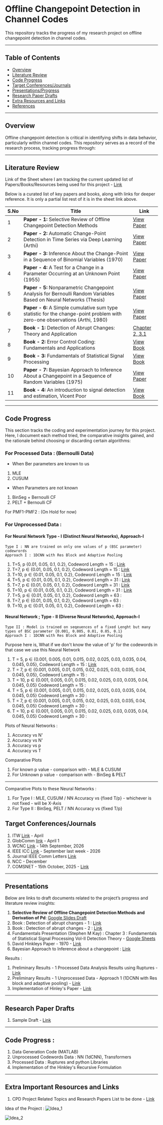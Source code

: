 # Offline Changepoint Detection in Channel Codes

This repository tracks the progress of my research project on offline changepoint detection in channel codes. 

---

## Table of Contents
- [Overview](#Overview)
- [Literature Review](#Literature-Review)
- [Code Progress](#Code-Progress)
- [Target Conferences/Journals](#Target-Conferences/Journals)
- [Presentations/Progress](#Presentations)
- [Research Paper Drafts](#Research-Paper-Drafts)
- [Extra Resources and Links](#Extra-Important-Resources-and-Links)
- [References](#References)


---

## Overview

Offline changepoint detection is critical in identifying shifts in data behavior, particularly within channel codes. This repository serves as a record of the research process, tracking progress through: 

--- 
## Literature Review
Link of the Sheet where I am tracking the current updated list of Papers/Books/Resources being used for this project - [Link](https://docs.google.com/spreadsheets/d/1NH3iFS4BFo1hTYis5-IdWirP7EWbnc5gohk_1H-MvWg/edit?gid=0#gid=0)


Below is a curated list of key papers and books, along with links for deeper reference.
It is only a partial list rest of it is in the sheet link above. 

| **S.No** | **Title**                                                                           | **Link**                                                                                                 |
| -------- | ----------------------------------------------------------------------------------- | ------------------------------------------------------------------------------------------------------- |
| 1        | **Paper - 1:** Selective Review of Offline Changepoint Detection Methods            | [View Paper](https://www.sciencedirect.com/science/article/pii/S0165168419303494)                       |
| 2        | **Paper - 2:** Automatic Change-Point Detection in Time Series via Deep Learning (Arthi)   | [View Paper](https://arxiv.org/abs/2211.03860)                                                          |
| 3        | **Paper - 3:** Inference About the Change-Point in a Sequence of Binomial Variables (1970) | [View Paper](https://www.jstor.org/stable/2334766)                                                                                          |
| 4        | **Paper - 4:** A Test for a Change in a Parameter Occurring at an Unknown Point (1955)     | [View Paper](https://academic.oup.com/biomet/article-abstract/42/3-4/523/296358)                                                                                          |
| 5        | **Paper - 5:** Nonparametric Changepoint Analysis for Bernoulli Random Variables Based on Neural Networks (Thesis) | [View Paper](https://kluedo.ub.rptu.de/frontdoor/deliver/index/docId/2032/file/Final_Draft_October_14102008.pdf)      |
| 6        | **Paper - 6:** A Simple cumulative sum type statistic for the change-point problem with zero-one observations (Arthi, 1980) | [View Paper](https://www.jstor.org/stable/2335319)      |
| 7        | **Book - 1:** Detection of Abrupt Changes: Theory and Application                   | [Chapter 2, 3.1](https://people.irisa.fr/Michele.Basseville/kniga/kniga.pdf)                            |
| 8        | **Book - 2:** Error Control Coding: Fundamentals and Applications                   | [View Book](https://pg024ec.wordpress.com/wp-content/uploads/2013/09/error-control-coding-by-shu-lin.pdf)|
| 9        | **Book - 3:** Fundamentals of Statistical Signal Processing                         | [View Book]()                                                                                           |
| 10        | **Paper - 7:** Bayesian Approach to Inference About a Changepoint in a Sequence of Random Variables (1975)                         | [View Paper](https://www.jstor.org/stable/2335381?refreqid=fastly-default%3A81fef0d7415e79e63875176c864c8f65&seq=2)                                                                                           |
| 11        | **Book - 4:** An introduction to signal detection and estimation, Vicent Poor | [View Book]() 

---

## Code Progress 

This section tracks the coding and experimentation journey for this project. Here, I document each method tried, the comparative insights gained, and the rationale behind choosing or discarding certain algorithms:

### For Processed Data : (Bernoulli Data) 
- When Ber parameters are known to us
1. MLE 
2. CUSUM 

- When Parameters are not known
1. BinSeg + Bernoulli CF 
2. PELT + Bernoulli CF 


For PMF1-PMF2 : 
(On Hold for now) 

### For Unprocessed Data : 

#### For Neural Network Type - I (Distinct Neural Networks), Approach-I  
```
Type I : NN are trained on only one values of p (BSC parameter) codewrords
Approach I : 1DCNN with Res Block and Adaptive Pooling 
```
1. T=5, p {0.01, 0.05, 0.1, 0.2}, Codeword Length = 15 : [Link](https://www.kaggle.com/code/guneeshvats/cl-15-t-5-approach-1)
2. T=7, p ∈ {0.01, 0.05, 0.1, 0.2}, Codeword Length = 15 : [Link](https://www.kaggle.com/code/guneeshvats/cl-15-t-7-approach-1)
3. T=10, p ∈ {0.01, 0.05, 0.1, 0.2}, Codeword Length = 15 : [Link](https://www.kaggle.com/code/guneeshvats/cl-15-t-10-approach-1)
4. T=5, p ∈ {0.01, 0.05, 0.1, 0.2}, Codeword Length = 31 : [Link](https://www.kaggle.com/code/guneeshvats/cl-31-t-5-approach-1)
5. T=7, p ∈ {0.01, 0.05, 0.1, 0.2}, Codeword Length = 31 : [Link](https://www.kaggle.com/code/guneeshvats/cl-31-t-7-approach-1)
6. T=10, p ∈ {0.01, 0.05, 0.1, 0.2}, Codeword Length = 31 : [Link](https://www.kaggle.com/code/guneeshvats/cl-31-t-10-approach-1)
4. T=5, p ∈ {0.01, 0.05, 0.1, 0.2}, Codeword Length = 63 : 
6. T=7, p ∈ {0.01, 0.05, 0.1, 0.2}, Codeword Length = 63 : 
7. T=10, p ∈ {0.01, 0.05, 0.1, 0.2}, Codeword Length = 63 : 

#### Neural Network ; Type - II (Diverse Neural Networks), Approach-I 
```
Type II : Model is trained on seqeuences of a fixed Lenght but many types of BSC parameter {0.001, 0.005, 0.01, 0.05, 0.1}
Approach I : 1DCNN with Res Block and Adaptive Pooling 
```
Purpose here is, What if we don't know the value of 'p' for the codewords in that case we use this Neural Network 

1. T = 5, p ∈ {0.001, 0.005, 0.01, 0.015, 0.02, 0.025, 0.03, 0.035, 0.04, 0.045, 0.05}, Codeword Length = 15 : [Link](https://www.kaggle.com/code/guneeshvats/type2-cl-15-t-5)
2. T = 7, p ∈ {0.001, 0.005, 0.01, 0.015, 0.02, 0.025, 0.03, 0.035, 0.04, 0.045, 0.05}, Codeword Length = 15 : 
3. T = 10, p ∈ {0.001, 0.005, 0.01, 0.015, 0.02, 0.025, 0.03, 0.035, 0.04, 0.045, 0.05} Codeword Length = 15 : 
4. T = 5, p ∈ {0.001, 0.005, 0.01, 0.015, 0.02, 0.025, 0.03, 0.035, 0.04, 0.045, 0.05} Codeword Length = 30 : 
5. T = 7, p ∈ {0.001, 0.005, 0.01, 0.015, 0.02, 0.025, 0.03, 0.035, 0.04, 0.045, 0.05} Codeword Length = 30 : 
6. T = 10, p ∈ {0.001, 0.005, 0.01, 0.015, 0.02, 0.025, 0.03, 0.035, 0.04, 0.045, 0.05} Codeword Length = 30 : 

Plots of Neural Networks : 
1. Accuracy vs N'
2. Accuracy vs N'
3. Accuracy vs p
4. Accuracy vs T

Comparative Plots 
1. For known p value - comparison with - MLE & CUSUM
2. For Unknown p value - comparison with - BinSeg & PELT
---

Comparative Plots to these Neural Networks : 
1. For Type I : MLE, CUSUM / NN         Accuracy vs {fixed T/p} - whichever is not fixed - will be X-Axis
2. For Type II : BinSeg, PELT / NN      Accuracy vs {fixed T/p}


## Target Conferences/Journals
1. ITW [Link]() - April 
2. GlobComm [link]() - April 1 
3. WCNC [Link](https://wcnc2026.ieee-wcnc.org/group/21) - 14th September, 2026 
4. IEEE ICC [Link](https://icc2026.ieee-icc.org/) - September last week - 2026 
5. Journal IEEE Comm Letters [Link](https://www.comsoc.org/publications/journals/ieee-comml/ieee-communications-letters-submit-manuscript) 
6. NCC - December 
7. COMSNET - 15th October, 2025 - [Link](https://www.comsnets.org/)


---
## Presentations

Below are links to draft documents related to the project’s progress and literature review insights:

1. **Selective Review of Offline Changepoint Detection Methods and Derivation of Pd**: [Google Slides Draft](https://docs.google.com/presentation/d/1yzx00AFN8aDG7L4OdEDbvaQSgfRj37CbkmYR_34oxAI/edit#slide=id.p)
2. Book : Detection of abrupt changes - 1 : [Link](https://docs.google.com/presentation/d/1PnksHSrUnm4IxZZjZRDIiH2pTVHfskBcWiLQSv_T2x0/edit?usp=sharing)
3. Book : Detection of abrupt changes - 2 : [Link](https://docs.google.com/presentation/d/1iXaYZVFk-exzLrhFkULLsp9rYov2lKB-wqtYYZgmQAg/edit?slide=id.g365fba041ae_0_227#slide=id.g365fba041ae_0_227)
4. Fundamentals Presentation (Stephen M Kay) : Chapter 3 : Fundamentals of Statistical Signal Processing Vol-II Detection Theory - [Google Sheets](https://docs.google.com/presentation/d/1lgZ_AjC37yOn1BTG8N3TQjbQZ_DMGhDRBksqX38kGpw/edit?slide=id.p#slide=id.p) 
5. David Hinkleys Paper - 1970 - [Link](https://docs.google.com/presentation/d/10IOkuVqAIMPgPNODWeXjyfC6MruyAOy3SdZtoe14s8A/edit?slide=id.p#slide=id.p)
6. Bayesian Approach to Inference about a changepoint : [Link](https://docs.google.com/presentation/d/1kav9KW3tlR1cqhAe5ZjEAPWfs7MjHPLMCOK41FYLdz4/edit?slide=id.p#slide=id.p)


Results : 

1. Preliminary Results - 1 Processed Data Analysis Results using Ruptures - [Link](https://docs.google.com/presentation/d/1wyRNPNR1VTmX5hlMlGAFHBnWoSIPuzE6qKK-2E9-rkI/edit?usp=sharing)
2. Preliminary Results - 1 Unprocessed Data - Approach 1 (1DCNN with Res block and adaptive pooling) - [Link](https://docs.google.com/presentation/d/1KcciWTHpWIijZlj-yCmJKgQ4REtyWrCr6Z5-QIe8WD8/edit?usp=sharing)
3. Implementation of Hinley's Paper - [Link]()

---
## Research Paper Drafts
1. Sample Draft - [Link](https://www.overleaf.com/8349162991grcjytshyrqg#9cd545)

---
## Code Progress : 
1. Data Generation Code (MATLAB)
2. Unprocessed Codewords Data : NN (1dCNN), Transformers
3. Processed Data : Ruptures and python Libraries
4. Implementation of the Hinkley's Recursive Formulation
---

## Extra Important Resources and Links
1. CPD Project Related Topics and Research Papers List to be done - [Link](https://docs.google.com/spreadsheets/d/1NDgSKFA3LEqDTNt4PL07NPiguZQqH2xJB_vK9ANAU-A/edit?gid=0#gid=0)


Idea of the Project : 
![Idea_1](images/page_1.jpeg)

![Idea_2](images/page_2.jpeg)
